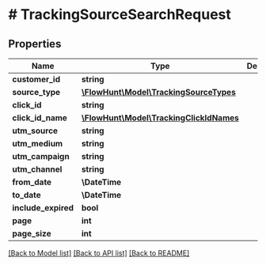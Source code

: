 # # TrackingSourceSearchRequest

## Properties

Name | Type | Description | Notes
------------ | ------------- | ------------- | -------------
**customer_id** | **string** |  | [optional]
**source_type** | [**\FlowHunt\Model\TrackingSourceTypes**](TrackingSourceTypes.md) |  | [optional]
**click_id** | **string** |  | [optional]
**click_id_name** | [**\FlowHunt\Model\TrackingClickIdNames**](TrackingClickIdNames.md) |  | [optional]
**utm_source** | **string** |  | [optional]
**utm_medium** | **string** |  | [optional]
**utm_campaign** | **string** |  | [optional]
**utm_channel** | **string** |  | [optional]
**from_date** | **\DateTime** |  | [optional]
**to_date** | **\DateTime** |  | [optional]
**include_expired** | **bool** |  | [optional]
**page** | **int** |  | [optional]
**page_size** | **int** |  | [optional]

[[Back to Model list]](../../README.md#models) [[Back to API list]](../../README.md#endpoints) [[Back to README]](../../README.md)
